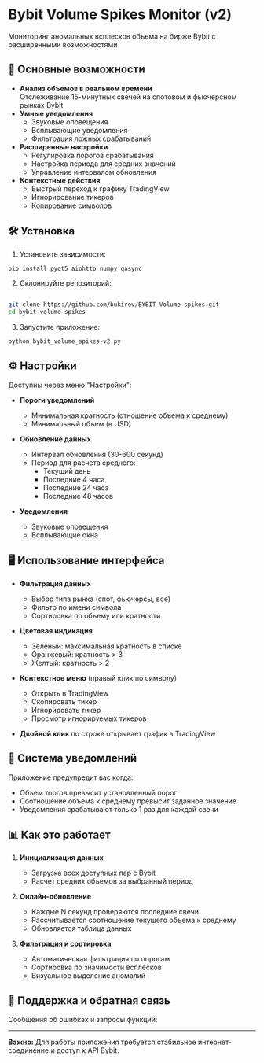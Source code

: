 # Bybit Volume Spikes Monitor (v2)

Мониторинг аномальных всплесков объема на бирже Bybit с расширенными возможностями


## 🚀 Основные возможности

- **Анализ объемов в реальном времени**  
  Отслеживание 15-минутных свечей на спотовом и фьючерсном рынках Bybit
- **Умные уведомления**
  - Звуковые оповещения
  - Всплывающие уведомления
  - Фильтрация ложных срабатываний
- **Расширенные настройки**
  - Регулировка порогов срабатывания
  - Настройка периода для средних значений
  - Управление интервалом обновления
- **Контекстные действия**
  - Быстрый переход к графику TradingView
  - Игнорирование тикеров
  - Копирование символов

## 🛠 Установка

1. Установите зависимости:
```bash
pip install pyqt5 aiohttp numpy qasync
```

2. Склонируйте репозиторий:
```bash

git clone https://github.com/bukirev/BYBIT-Volume-spikes.git
cd bybit-volume-spikes
```

3. Запустите приложение:
```bash
python bybit_volume_spikes-v2.py
```

## ⚙ Настройки

Доступны через меню "Настройки":
- **Пороги уведомлений**
  - Минимальная кратность (отношение объема к среднему)
  - Минимальный объем (в USD)
  
- **Обновление данных**
  - Интервал обновления (30-600 секунд)
  - Период для расчета среднего:
    - Текущий день
    - Последние 4 часа
    - Последние 24 часа
    - Последние 48 часов

- **Уведомления**
  - Звуковые оповещения
  - Всплывающие окна

## 🖥 Использование интерфейса

- **Фильтрация данных**
  - Выбор типа рынка (спот, фьючерсы, все)
  - Фильтр по имени символа
  - Сортировка по объему или кратности

- **Цветовая индикация**
  - Зеленый: максимальная кратность в списке
  - Оранжевый: кратность > 3
  - Желтый: кратность > 2

- **Контекстное меню** (правый клик по символу)
  - Открыть в TradingView
  - Скопировать тикер
  - Игнорировать тикер
  - Просмотр игнорируемых тикеров

- **Двойной клик** по строке открывает график в TradingView

## 🔔 Система уведомлений

Приложение предупредит вас когда:
- Объем торгов превысит установленный порог
- Соотношение объема к среднему превысит заданное значение
- Уведомления срабатывают только 1 раз для каждой свечи

## 📊 Как это работает

1. **Инициализация данных**
   - Загрузка всех доступных пар с Bybit
   - Расчет средних объемов за выбранный период

2. **Онлайн-обновление**
   - Каждые N секунд проверяются последние свечи
   - Рассчитывается соотношение текущего объема к среднему
   - Обновляется таблица данных

3. **Фильтрация и сортировка**
   - Автоматическая фильтрация по порогам
   - Сортировка по значимости всплесков
   - Визуальное выделение аномалий

## 🤝 Поддержка и обратная связь

Сообщения об ошибках и запросы функций:  


---

**Важно:** Для работы приложения требуется стабильное интернет-соединение и доступ к API Bybit.


